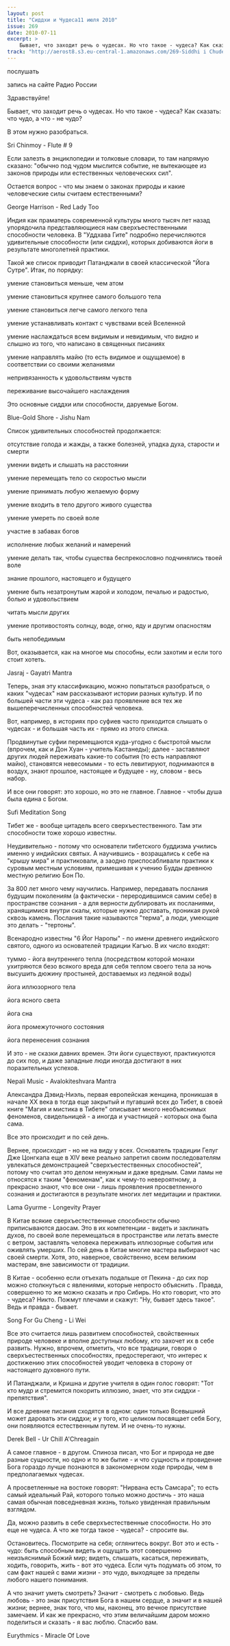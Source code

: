 ```yaml
---
layout: post
title: "Сиддхи и Чудеса11 июля 2010"
issue: 269
date: 2010-07-11
excerpt: >
    Бывает, что заходит речь о чудесах. Но что такое - чудеса? Как сказать: что чудо, а что - не чудо?
track: "http://aerost8.s3.eu-central-1.amazonaws.com/269-Siddhi i Chudesa.mp3"
---
```


послушать

запись на сайте Радио России

Здравствуйте!

Бывает, что заходит речь о чудесах. Но что такое - чудеса? Как сказать: что чудо, а что - не чудо?

В этом нужно разобраться.

Sri Chinmoy - Flute # 9

Если залезть в энциклопедии и толковые словари, то там напрямую сказано: "обычно под чудом мыслится событие, не вытекающее из законов природы или естественных человеческих сил".

Остается вопрос - что мы знаем о законах природы и какие человеческие силы считаем естественными?

George Harrison - Red Lady Too

Индия как праматерь современной культуры много тысяч лет назад упорядочила представляющиеся нам сверхъестественными способности человека. В "Уддхава Гите" подробно перечисляются удивительные способности (или сиддхи), которых добиваются йоги в результате многолетней практики.

Такой же список приводит Патанджали в своей классической "Йога Сутре". Итак, по порядку:

умение становиться меньше, чем атом

умение становиться крупнее самого большого тела

умение становиться легче самого легкого тела

умение устанавливать контакт с чувствами всей Вселенной

умение наслаждаться всем видимым и невидимым, что видно и слышно из того, что написано в священных писаниях

умение направлять майю (то есть видимое и ощущаемое) в соответствии со своими желаниями

непривязанность к удовольствиям чувств

переживание высочайшего наслаждения

Это основные сиддхи или способности, даруемые Богом.

Blue-Gold Shore - Jishu Nam

Список удивительных способностей продолжается:

отсутствие голода и жажды, а также болезней, упадка духа, старости и смерти

умении видеть и слышать на расстоянии

умение перемещать тело со скоростью мысли

умение принимать любую желаемую форму

умение входить в тело другого живого существа

умение умереть по своей воле

участие в забавах богов

исполнение любых желаний и намерений

умение делать так, чтобы существа беспрекословно подчинялись твоей воле

знание прошлого, настоящего и будущего

умение быть незатронутым жарой и холодом, печалью и радостью, болью и удовольствием

читать мысли других

умение противостоять солнцу, воде, огню, яду и другим опасностям

быть непобедимым

Вот, оказывается, как на многое мы способны, если захотим и если того стоит хотеть.

Jasraj - Gayatri Mantra

Теперь, зная эту классификацию, можно попытаться разобраться, о каких "чудесах" нам рассказывают истории разных культур. И по большей части эти чудеса - как раз проявление вся тех же вышеперечисленных способностей человека.

Вот, например, в историях про суфиев часто приходится слышать о чудесах - и большая часть их - прямо из этого списка.

Продвинутые суфии перемещаются куда-угодно с быстротой мысли (впрочем, как и Дон Хуан - учитель Кастанеды); далее - заставляют других людей переживать какие-то события (то есть направляют майю), становятся невесомыми - то есть левитируют, поднимаются в воздух, знают прошлое, настоящее и будущее - ну, словом - весь набор.

И все они говорят: это хорошо, но это не главное. Главное - чтобы душа была едина с Богом.

Sufi Meditation Song

Тибет же - вообще цитадель всего сверхъестественного. Там эти способности тоже хорошо известны.

Неудивительно - потому что основатели тибетского буддизма учились именно у индийских святых. А научившись - возращались к себе на "крышу мира" и практиковали, а заодно приспосабливали практики к суровым местным условиям, примешивая к учению Будды древнюю местную религию Бон По.

За 800 лет много чему научились. Например, передавать послания будущим поколениям (а фактически - переродившимся самим себе) в пространстве сознания - а для верности дублировать их посланиями, хранящимися внутри скалы, которые нужно доставать, проникая рукой сквозь камень. Послания такие называются "терма", а люди, умеющие это делать - "тертоны".

Всенародно известны "6 Йог Наропы" - по имени древнего индийского святого, одного из основателей традиции Кагъю. В их число входят:

туммо - йога внутреннего тепла (посредством которой монахи ухитряются безо всякого вреда для себя теплом своего тела за ночь высушить дюжину простыней, доставаемых из ледяной воды)

йога иллюзорного тела

йога ясного света

йога сна

йога промежуточного состояния

йога перенесения сознания

И это - не сказки давних времен. Эти йоги существуют, практикуются до сих пор, и даже западные люди иногда достигают в них поразительных успехов.

Nepali Music - Avalokiteshvara Mantra

Александра Дэвид-Ниэль, первая европейская женщина, проникшая в начале XX века в тогда еще закрытый и пугавший всех до Тибет, в своей книге "Магия и мистика в Тибете" описывает много необъяснимых феноменов, свидельницей - а иногда и участницей - которых она была сама.

Все это происходит и по сей день.

Вернее, происходит - но не на виду у всех. Основатель традиции Гелуг Дже Цонгкапа еще в XIV веке реально запретил своим последователям увлекаться демонстрацией "сверхъестественных способностей", потому что считал это делом ненужным и даже вредным. Сами ламы не относятся к таким "феноменам", как к чему-то невероятному, а прекрасно знают, что все они - лишь проявления просветленного сознания и достигаются в результате многих лет медитации и практики.

Lama Gyurme - Longevity Prayer

В Китае всякие сверхъестественные способности обычно приписываются даосам. Это в их компетенции - видеть и заклинать духов, по своей воле перемещаться в пространстве или летать вместе с ветром, заставлять человека переживать иллюзорные события или оживлять умерших. По сей день в Китае многие мастера выбирают час своей смерти. Хотя, это, наверное, свойственно, всем великим мастерам, вне зависимости от традиции.

В Китае - особенно если отъехать подальше от Пекина - до сих пор можно столкнуться с явлениями, которые непросто объяснить . Правда, совершенно то же можно сказать и про Сибирь. Но кто говорит, что это - чудеса? Никто. Пожмут плечами и скажут: "Ну, бывает здесь такое". Ведь и правда - бывает.

Song For Gu Cheng - Li Wei

Все это считается лишь развитием способностей, свойственных природе человеке и вполне доступных любому, кто захочет их в себе развить. Нужно, впрочем, отметить, что все традиции, говоря о сверхъестественных способностях, предостерегают, что интерес к достижению этих способностей уводит человека в сторону от настоящего духовного пути.

И Патанджали, и Кришна и другие учителя в один голос говорят: "Тот кто мудр и стремится покорить иллюзию, знает, что эти сиддхи - препятствия".

И все древние писания сходятся в одном: один только Всевышний может даровать эти сиддхи; и у того, кто целиком посвящает себя Богу, они появляются естественным путем. И не очень-то нужны.

Derek Bell - Ur Chill A'Chreagain

А самое главное - в другом. Спиноза писал, что Бог и природа не две разные сущности, но одно и то же бытие - и что сущность и провидение Бога гораздо лучше познаются в закономерном ходе природы, чем в предполагаемых чудесах.

А просветленные на востоке говорят: "Нирвана есть Самсара"; то есть самый идеальный Рай, которого только можно достичь - это наша самая обычная повседневная жизнь, только увиденная правильным взглядом.

Да, можно развить в себе сверхъестественные способности. Но это еще не чудеса. А что же тогда такое - чудеса? - спросите вы.

Остановитесь. Посмотрите на себя; оглянитесь вокруг. Вот это и есть - чудо: быть способным видеть и ощущать этот совершенно неизъяснимый Божий мир; видеть, слышать, касаться, переживать, ходить, говорить, жить - вот это чудеса. Если чуть подумать об этом, то сам факт нашей с вами жизни - это чудо, выходящее за пределы любого нашего понимания.

А что значит уметь смотреть? Значит - смотреть с любовью. Ведь любовь - это знак присутствия Бога в нашем сердце, а значит и в нашей жизни; вернее, знак того, что мы, наконец, это вечное присутствие замечаем. И как же прекрасно, что этим величайшим даром можно поделиться и сказать - я вас люблю. Спасибо вам.

Eurythmics - Miracle Of Love
